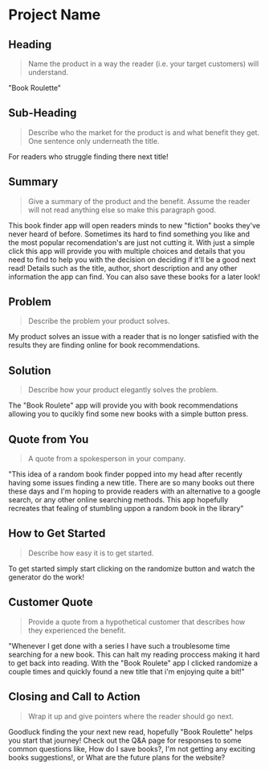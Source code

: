 # Project Name #

<!--
> This material was originally posted [here](http://www.quora.com/What-is-Amazons-approach-to-product-development-and-product-management). It is reproduced here for posterities sake.

There is an approach called "working backwards" that is widely used at Amazon. They work backwards from the customer, rather than starting with an idea for a product and trying to bolt customers onto it. While working backwards can be applied to any specific product decision, using this approach is especially important when developing new products or features.

For new initiatives a product manager typically starts by writing an internal press release announcing the finished product. The target audience for the press release is the new/updated product's customers, which can be retail customers or internal users of a tool or technology. Internal press releases are centered around the customer problem, how current solutions (internal or external) fail, and how the new product will blow away existing solutions.

If the benefits listed don't sound very interesting or exciting to customers, then perhaps they're not (and shouldn't be built). Instead, the product manager should keep iterating on the press release until they've come up with benefits that actually sound like benefits. Iterating on a press release is a lot less expensive than iterating on the product itself (and quicker!).

If the press release is more than a page and a half, it is probably too long. Keep it simple. 3-4 sentences for most paragraphs. Cut out the fat. Don't make it into a spec. You can accompany the press release with a FAQ that answers all of the other business or execution questions so the press release can stay focused on what the customer gets. My rule of thumb is that if the press release is hard to write, then the product is probably going to suck. Keep working at it until the outline for each paragraph flows.

Oh, and I also like to write press-releases in what I call "Oprah-speak" for mainstream consumer products. Imagine you're sitting on Oprah's couch and have just explained the product to her, and then you listen as she explains it to her audience. That's "Oprah-speak", not "Geek-speak".

Once the project moves into development, the press release can be used as a touchstone; a guiding light. The product team can ask themselves, "Are we building what is in the press release?" If they find they're spending time building things that aren't in the press release (overbuilding), they need to ask themselves why. This keeps product development focused on achieving the customer benefits and not building extraneous stuff that takes longer to build, takes resources to maintain, and doesn't provide real customer benefit (at least not enough to warrant inclusion in the press release).
 -->

## Heading ##
  > Name the product in a way the reader (i.e. your target customers) will understand.

  "Book Roulette"

## Sub-Heading ##
  > Describe who the market for the product is and what benefit they get. One sentence only underneath the title.

  For readers who struggle finding there next title!
## Summary ##
  > Give a summary of the product and the benefit. Assume the reader will not read anything else so make this paragraph good.

  This book finder app will open readers minds to new "fiction" books they've never heard of before. Sometimes its hard to find something you like and the most popular recomendation's are just not cutting it. With just a simple click this app will provide you with multiple choices and details that you need to find to help you with the decision on deciding if it'll be a good next read! Details such as the title, author, short description and any other information the app can find. You can also save these books for a later look!

## Problem ##
  > Describe the problem your product solves.

  My product solves an issue with a reader that is no longer satisfied with the results they are finding online for book recommendations.

## Solution ##
  > Describe how your product elegantly solves the problem.

  The "Book Roulete" app will provide you with book recommendations allowing you to qucikly find some new books with a simple button press.

## Quote from You ##
  > A quote from a spokesperson in your company.

  "This idea of a random book finder popped into my head after recently having some issues finding a new title. There are so many
  books out there these days and I'm hoping to provide readers with an alternative to a google search, or any other online searching methods. This app hopefully recreates that fealing of stumbling uppon a random book in the library"

## How to Get Started ##
  > Describe how easy it is to get started.

  To get started simply start clicking on the randomize button and watch the generator do the work!

## Customer Quote ##
  > Provide a quote from a hypothetical customer that describes how they experienced the benefit.

  "Whenever I get done with a series I have such a troublesome time searching for a new book. This can halt my reading
  proccess making it hard to get back into reading. With the "Book Roulete" app I clicked randomize a couple times and quickly found
  a new title that i'm enjoying quite a bit!"

## Closing and Call to Action ##
  > Wrap it up and give pointers where the reader should go next.

  Goodluck finding the your next new read, hopefully "Book Roulette" helps you start that journey! Check out the Q&A page for responses to some common questions like, How do I save books?, I'm not getting any exciting books suggestions!, or What are the future plans for the website?